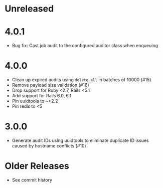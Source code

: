 # Unreleased

# 4.0.1

- Bug fix: Cast job audit to the configured auditor class when enqueuing

# 4.0.0

- Clean up expired audits using `delete_all` in batches of 10000 (#15)
- Remove payload size validation (#16)
- Drop support for Ruby <2.7, Rails <5.1
- Add support for Rails 6.0, 6.1
- Pin uuidtools to ~>2.2
- Pin redis to <5

# 3.0.0

- Generate audit IDs using uuidtools to eliminate duplicate ID issues caused by hostname conflicts (#10)

# Older Releases

- See commit history

